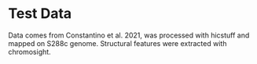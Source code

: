# Test Data

Data comes from Constantino et al. 2021, was processed with hicstuff and mapped on S288c genome. Structural features were extracted with chromosight.
